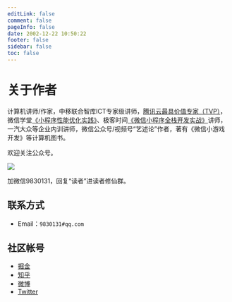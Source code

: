 ```yaml
---
editLink: false
comment: false
pageInfo: false
date: 2002-12-22 10:50:22
footer: false
sidebar: false
toc: false
---
```

# 关于作者

计算机讲师/作家，中移联合智库ICT专家级讲师，[腾讯云最具价值专家（TVP）](https://cloud.tencent.com/tvp/124)，微信学堂[《小程序性能优化实践》](https://developers.weixin.qq.com/community/business/course/000606628dc2e86dc0ddcbb115940d)、极客时间[《微信小程序全栈开发实战》](http://gk.link/a/10AdC)讲师，一汽大众等企业内训讲师，微信公众号/视频号“艺述论”作者，著有《微信小游戏开发》等计算机图书。

欢迎关注公众号。

![](/yslqrcode.jpg)

加微信9830131，回复“读者”进读者修仙群。

## 联系方式

- Email：`9830131#qq.com`

## 社区帐号

- [掘金](https://juejin.cn/user/2400989124504286)
- [知乎](https://www.zhihu.com/people/liyi2005)
- [微博](https://weibo.com/u/2820420060)
- [Twitter](https://twitter.com/coderliyi)